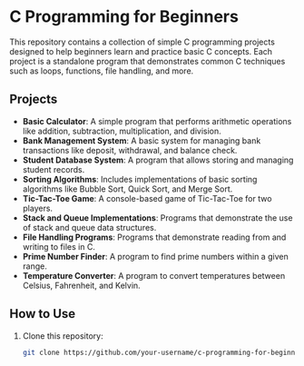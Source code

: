# C Programming for Beginners

This repository contains a collection of simple C programming projects designed to help beginners learn and practice basic C concepts. Each project is a standalone program that demonstrates common C techniques such as loops, functions, file handling, and more.

## Projects

- **Basic Calculator**: A simple program that performs arithmetic operations like addition, subtraction, multiplication, and division.
- **Bank Management System**: A basic system for managing bank transactions like deposit, withdrawal, and balance check.
- **Student Database System**: A program that allows storing and managing student records.
- **Sorting Algorithms**: Includes implementations of basic sorting algorithms like Bubble Sort, Quick Sort, and Merge Sort.
- **Tic-Tac-Toe Game**: A console-based game of Tic-Tac-Toe for two players.
- **Stack and Queue Implementations**: Programs that demonstrate the use of stack and queue data structures.
- **File Handling Programs**: Programs that demonstrate reading from and writing to files in C.
- **Prime Number Finder**: A program to find prime numbers within a given range.
- **Temperature Converter**: A program to convert temperatures between Celsius, Fahrenheit, and Kelvin.

## How to Use

1. Clone this repository:
   ```bash
   git clone https://github.com/your-username/c-programming-for-beginners.git
